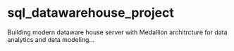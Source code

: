 # sql_datawarehouse_project
 Building modern dataware house server with Medallion architrcture for data analytics and data modeling...
